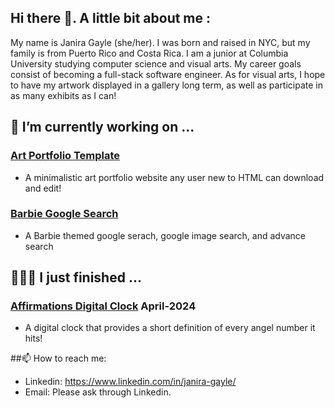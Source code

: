 ## Hi there 👋. A little bit about me :

My name is Janira Gayle (she/her). I was born and raised in NYC, but my family is from Puerto Rico and Costa Rica. I am a junior at Columbia University studying computer science and visual arts. My career goals consist of becoming a full-stack software engineer. As for visual arts, I hope to have my artwork displayed in a gallery long term, as well as participate in as many exhibits as I can!



## 🔭 I’m currently working on ...

###  [Art Portfolio Template](https://github.com/janiragayle/Art-Portfolio-Template)
- A minimalistic art portfolio website any user new to HTML can download and edit!
###  [Barbie Google Search](https://github.com/janiragayle/Barbie-Google-Search)
- A Barbie themed google serach, google image search, and advance search

## 👩🏽‍💻 I just finished ...
###  [Affirmations Digital Clock](https://github.com/janiragayle/Affirmations-Clock) April-2024
- A digital clock that provides a short definition of every angel number it hits!

##📫 How to reach me: 
- Linkedin: https://www.linkedin.com/in/janira-gayle/
- Email: Please ask through Linkedin.
<!--
**janiragayle/JaniraGayle** is a ✨ _special_ ✨ repository because its `README.md` (this file) appears on your GitHub profile.

Here are some ideas to get you started:

- 🔭 I’m currently working on ...
- 🌱 I’m currently learning ...
- 👯 I’m looking to collaborate on ...
- 🤔 I’m looking for help with ...
- 💬 Ask me about ...
- 📫 How to reach me: ...
- 😄 Pronouns: ...
- ⚡ Fun fact: ...
-->
